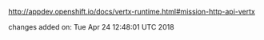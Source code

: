 http://appdev.openshift.io/docs/vertx-runtime.html#mission-http-api-vertx

 
 changes added on: Tue Apr 24 12:48:01 UTC 2018